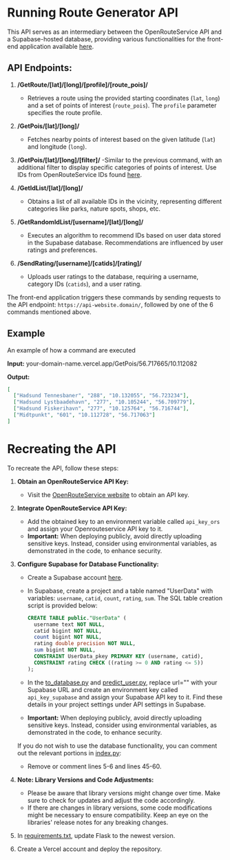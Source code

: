 # Running Route Generator API

This API serves as an intermediary between the OpenRouteService API and a Supabase-hosted database, providing various functionalities for the front-end application available [here](https://github.com/eske4/RunningRouteGeneratorClient).

## API Endpoints:

1. **/GetRoute/[lat]/[long]/[profile]/[route_pois]/**
   - Retrieves a route using the provided starting coordinates (`lat`, `long`) and a set of points of interest (`route_pois`). The `profile` parameter specifies the route profile.

2. **/GetPois/[lat]/[long]/**
   - Fetches nearby points of interest based on the given latitude (`lat`) and longitude (`long`).

3. **/GetPois/[lat]/[long]/[filter]/**
   -Similar to the previous command, with an additional filter to display specific categories of points of interest. Use IDs from OpenRouteService IDs found [here](https://github.com/GIScience/openpoiservice/blob/master/openpoiservice/server/categories/categories.yml).

4. **/GetIdList/[lat]/[long]/**
   - Obtains a list of all available IDs in the vicinity, representing different categories like parks, nature spots, shops, etc.

5. **/GetRandomIdList/[username]/[lat]/[long]/**
   - Executes an algorithm to recommend IDs based on user data stored in the Supabase database. Recommendations are influenced by user ratings and preferences.

6. **/SendRating/[username]/[catids]/[rating]/**
   - Uploads user ratings to the database, requiring a username, category IDs (`catids`), and a user rating.

The front-end application triggers these commands by sending requests to the API endpoint: `https://api-website.domain/`, followed by one of the 6 commands mentioned above.

## Example

An example of how a command are executed

**Input:**
your-domain-name.vercel.app/GetPois/56.717665/10.112082

**Output:**
```json
[
  ["Hadsund Tennesbaner", "288", "10.132055", "56.723234"],
  ["Hadsund Lystbaadehavn", "277", "10.105244", "56.709779"],
  ["Hadsund Fiskerihavn", "277", "10.125764", "56.716744"],
  ["Midtpunkt", "601", "10.112728", "56.717063"]
]
```

# Recreating the API

To recreate the API, follow these steps:

1. **Obtain an OpenRouteService API Key:**
   - Visit the [OpenRouteService website](https://openrouteservice.org/) to obtain an API key.

2. **Integrate OpenRouteService API Key:**
   - Add the obtained key to an environment variable called `api_key_ors` and assign your Openrouteservice API key to it.
   - **Important:** When deploying publicly, avoid directly uploading sensitive keys. Instead, consider using environmental variables, as demonstrated in the code, to enhance security.

3. **Configure Supabase for Database Functionality:**
   - Create a Supabase account [here](https://supabase.com/).
   - In Supabase, create a project and a table named "UserData" with variables: `username`, `catid`, `count`, `rating`, `sum`. The SQL table creation script is provided below:

     ```sql
     CREATE TABLE public."UserData" (
       username text NOT NULL,
       catid bigint NOT NULL,
       count bigint NOT NULL,
       rating double precision NOT NULL,
       sum bigint NOT NULL,
       CONSTRAINT UserData_pkey PRIMARY KEY (username, catid),
       CONSTRAINT rating CHECK ((rating >= 0 AND rating <= 5))
     );
     ```

   - In the [to_database.py](scripts/to_database.py) and [predict_user.py](scripts/predict_user.py), replace url="" with your Supabase URL and create an environment key called `api_key_supabase` and assign your Supabase API key to it. Find these details in your project settings under API settings in Supabase.
   - **Important:** When deploying publicly, avoid directly uploading sensitive keys. Instead, consider using environmental variables, as demonstrated in the code, to enhance security.

   If you do not wish to use the database functionality, you can comment out the relevant portions in [index.py](api/index.py):
   - Remove or comment lines 5-6 and lines 45-60.

4. **Note: Library Versions and Code Adjustments:**
   - Please be aware that library versions might change over time. Make sure to check for updates and adjust the code accordingly.
   - If there are changes in library versions, some code modifications might be necessary to ensure compatibility. Keep an eye on the libraries' release notes for any breaking changes.

5. In [requirements.txt](requirements.txt), update Flask to the newest version.

6. Create a Vercel account and deploy the repository.
